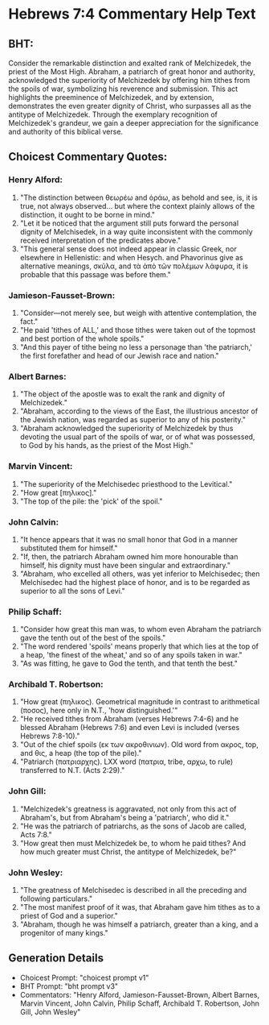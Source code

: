 # Hebrews 7:4 Commentary Help Text

## BHT:
Consider the remarkable distinction and exalted rank of Melchizedek, the priest of the Most High. Abraham, a patriarch of great honor and authority, acknowledged the superiority of Melchizedek by offering him tithes from the spoils of war, symbolizing his reverence and submission. This act highlights the preeminence of Melchizedek, and by extension, demonstrates the even greater dignity of Christ, who surpasses all as the antitype of Melchizedek. Through the exemplary recognition of Melchizedek's grandeur, we gain a deeper appreciation for the significance and authority of this biblical verse.

## Choicest Commentary Quotes:
### Henry Alford:
1. "The distinction between θεωρέω and ὁράω, as behold and see, is, it is true, not always observed... but where the context plainly allows of the distinction, it ought to be borne in mind."
2. "Let it be noticed that the argument still puts forward the personal dignity of Melchisedek, in a way quite inconsistent with the commonly received interpretation of the predicates above."
3. "This general sense does not indeed appear in classic Greek, nor elsewhere in Hellenistic: and when Hesych. and Phavorinus give as alternative meanings, σκῦλα, and τὰ ἀπὸ τῶν πολέμων λάφυρα, it is probable that this passage was before them."

### Jamieson-Fausset-Brown:
1. "Consider—not merely see, but weigh with attentive contemplation, the fact."
2. "He paid 'tithes of ALL,' and those tithes were taken out of the topmost and best portion of the whole spoils."
3. "And this payer of tithe being no less a personage than 'the patriarch,' the first forefather and head of our Jewish race and nation."

### Albert Barnes:
1. "The object of the apostle was to exalt the rank and dignity of Melchizedek."
2. "Abraham, according to the views of the East, the illustrious ancestor of the Jewish nation, was regarded as superior to any of his posterity."
3. "Abraham acknowledged the superiority of Melchizedek by thus devoting the usual part of the spoils of war, or of what was possessed, to God by his hands, as the priest of the Most High."

### Marvin Vincent:
1. "The superiority of the Melchisedec priesthood to the Levitical." 
2. "How great [πηλικος]." 
3. "The top of the pile: the 'pick' of the spoil."

### John Calvin:
1. "It hence appears that it was no small honor that God in a manner substituted them for himself."
2. "If, then, the patriarch Abraham owned him more honourable than himself, his dignity must have been singular and extraordinary."
3. "Abraham, who excelled all others, was yet inferior to Melchisedec; then Melchisedec had the highest place of honor, and is to be regarded as superior to all the sons of Levi."

### Philip Schaff:
1. "Consider how great this man was, to whom even Abraham the patriarch gave the tenth out of the best of the spoils." 
2. "The word rendered 'spoils' means properly that which lies at the top of a heap, 'the finest of the wheat,' and so of any spoils taken in war." 
3. "As was fitting, he gave to God the tenth, and that tenth the best."

### Archibald T. Robertson:
1. "How great (πηλικος). Geometrical magnitude in contrast to arithmetical (ποσος), here only in N.T., 'how distinguished.'"
2. "He received tithes from Abraham (verses Hebrews 7:4-6) and he blessed Abraham (Hebrews 7:6) and even Levi is included (verses Hebrews 7:8-10)."
3. "Out of the chief spoils (εκ των ακροθινιων). Old word from ακρος, top, and θις, a heap (the top of the pile)."
4. "Patriarch (πατριαρχης). LXX word (πατρια, tribe, αρχω, to rule) transferred to N.T. (Acts 2:29)."

### John Gill:
1. "Melchizedek's greatness is aggravated, not only from this act of Abraham's, but from Abraham's being a 'patriarch', who did it."
2. "He was the patriarch of patriarchs, as the sons of Jacob are called, Acts 7:8."
3. "How great then must Melchizedek be, to whom he paid tithes? And how much greater must Christ, the antitype of Melchizedek, be?"

### John Wesley:
1. "The greatness of Melchisedec is described in all the preceding and following particulars."
2. "The most manifest proof of it was, that Abraham gave him tithes as to a priest of God and a superior."
3. "Abraham, though he was himself a patriarch, greater than a king, and a progenitor of many kings."


## Generation Details
- Choicest Prompt: "choicest prompt v1"
- BHT Prompt: "bht prompt v3"
- Commentators: "Henry Alford, Jamieson-Fausset-Brown, Albert Barnes, Marvin Vincent, John Calvin, Philip Schaff, Archibald T. Robertson, John Gill, John Wesley"
